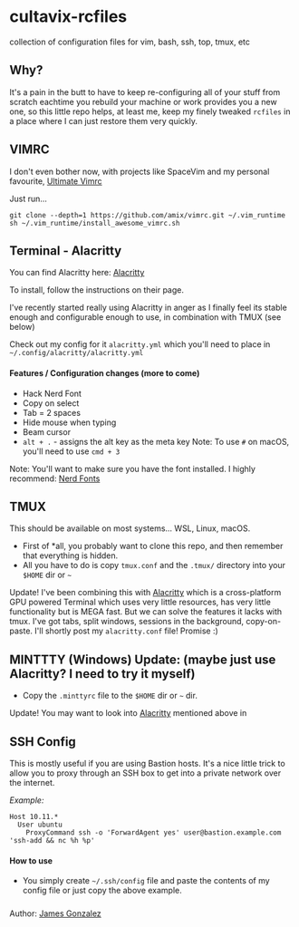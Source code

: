 # cultavix-rcfiles
collection of configuration files for vim, bash, ssh, top, tmux, etc

## Why?

It's a pain in the butt to have to keep re-configuring all of your stuff from scratch eachtime you rebuild your machine or work provides you a new one, so this little repo helps, at least me, keep my finely tweaked `rcfiles` in a place where I can just restore them very quickly.

## VIMRC

I don't even bother now, with projects like SpaceVim and my personal favourite, [Ultimate Vimrc](https://github.com/amix/vimrc)

Just run...
```
git clone --depth=1 https://github.com/amix/vimrc.git ~/.vim_runtime
sh ~/.vim_runtime/install_awesome_vimrc.sh
```

## Terminal - Alacritty

You can find Alacritty here: [Alacritty](https://github.com/jwilm/alacritty)

To install, follow the instructions on their page.

I've recently started really using Alacritty in anger as I finally feel its stable enough and configurable enough to use, in combination with TMUX (see below)

Check out my config for it `alacritty.yml` which you'll need to place in `~/.config/alacritty/alacritty.yml`

#### Features / Configuration changes (more to come)
* Hack Nerd Font
* Copy on select
* Tab = 2 spaces
* Hide mouse when typing
* Beam cursor
* `alt + .` - assigns the alt key as the meta key Note: To use `#` on macOS, you'll need to use `cmd + 3`

Note: You'll want to make sure you have the font installed. I highly recommend: [Nerd Fonts](https://github.com/ryanoasis/nerd-fonts)

## TMUX

This should be available on most systems... WSL, Linux, macOS.

* First of *all, you probably want to clone this repo, and then remember that everything is hidden. 
* All you have to do is copy `tmux.conf` and the `.tmux/` directory into your `$HOME` dir or `~`

Update! I've been combining this with [Alacritty](https://github.com/jwilm/alacritty) which is a cross-platform GPU powered Terminal which uses very little resources, has very little functionality but is MEGA fast. But we can solve the features it lacks with tmux. I've got tabs, split windows, sessions in the background, copy-on-paste. I'll shortly post my `alacritty.conf` file! Promise :)

## MINTTTY (Windows) Update: (maybe just use Alacritty? I need to try it myself)

* Copy the `.minttyrc` file to the `$HOME` dir or `~` dir.

Update! You may want to look into [Alacritty](https://github.com/jwilm/alacritty) mentioned above in 

## SSH Config

This is mostly useful if you are using Bastion hosts. It's a nice little trick to allow you to proxy through an SSH box to get into a private network over the internet.

*Example:*
```
Host 10.11.*
  User ubuntu
    ProxyCommand ssh -o 'ForwardAgent yes' user@bastion.example.com 'ssh-add && nc %h %p'
```
#### How to use
* You simply create `~/.ssh/config` file and paste the contents of my config file or just copy the above example.

#####
Author: [James Gonzalez](https://github.com/cultavix)
